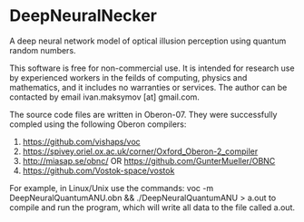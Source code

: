 # DeepNeuralNecker
A deep neural network model of optical illusion perception using quantum random numbers.

This software is free for non-commercial use. It is intended for
research use by experienced workers in the feilds of computing, 
physics and mathematics, and it includes no warranties or services.
The author can be contacted by email ivan.maksymov [at] gmail.com.

The source code files are written in Oberon-07.
They were successfully compled using the following Oberon compilers:

1. https://github.com/vishaps/voc
2. https://spivey.oriel.ox.ac.uk/corner/Oxford_Oberon-2_compiler
3. http://miasap.se/obnc/ OR https://github.com/GunterMueller/OBNC
4. https://github.com/Vostok-space/vostok

For example, in Linux/Unix use the commands: voc -m DeepNeuralQuantumANU.obn && 
./DeepNeuralQuantumANU > a.out to compile and run the program, which will
write all data to the file called a.out.

